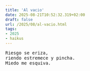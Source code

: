 ```yaml
---
title: 'Al vacio'
date: 2025-08-21T10:52:32.319+02:00
draft: false
url: /2025/08/al-vacio.html
tags:
- 2025
- haikus
---
```


<pre>
Riesgo se eriza,
riendo estremece y pincha.
Miedo me esquiva.
</pre>